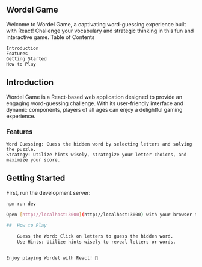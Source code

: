 ##  Wordel Game

Welcome to Wordel Game, a captivating word-guessing experience built with React! Challenge your vocabulary and strategic thinking in this fun and interactive game.
Table of Contents

    Introduction
    Features
    Getting Started
    How to Play

##  Introduction

Wordel Game is a React-based web application designed to provide an engaging word-guessing challenge. With its user-friendly interface and dynamic components, players of all ages can enjoy a delightful gaming experience.
###  Features

    Word Guessing: Guess the hidden word by selecting letters and solving the puzzle.
    Strategy: Utilize hints wisely, strategize your letter choices, and maximize your score.

## Getting Started

First, run the development server:

```bash
npm run dev

Open [http://localhost:3000](http://localhost:3000) with your browser to see the result.

##  How to Play

    Guess the Word: Click on letters to guess the hidden word.
    Use Hints: Utilize hints wisely to reveal letters or words.


Enjoy playing Wordel with React! 🚀
